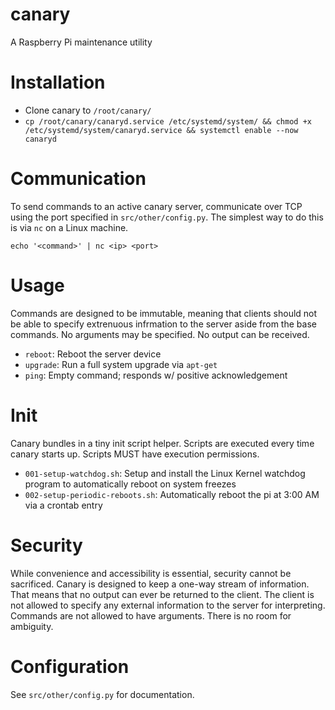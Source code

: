 # canary
A Raspberry Pi maintenance utility

# Installation
- Clone canary to `/root/canary/`
- `cp /root/canary/canaryd.service /etc/systemd/system/ && chmod +x /etc/systemd/system/canaryd.service && systemctl enable --now canaryd`

# Communication
To send commands to an active canary server, communicate over TCP using the port specified in `src/other/config.py`. The simplest way to do this is via `nc` on a Linux machine.

`echo '<command>' | nc <ip> <port>`

# Usage
Commands are designed to be immutable, meaning that clients should not be able to specify extrenuous infrmation to the server aside from the base commands. No arguments may be specified. No output can be received.

- `reboot`: Reboot the server device
- `upgrade`: Run a full system upgrade via `apt-get`
- `ping`: Empty command; responds w/ positive acknowledgement

# Init
Canary bundles in a tiny init script helper. Scripts are executed every time canary starts up. Scripts MUST have execution permissions.

- `001-setup-watchdog.sh`: Setup and install the Linux Kernel watchdog program to automatically reboot on system freezes
- `002-setup-periodic-reboots.sh`: Automatically reboot the pi at 3:00 AM via a crontab entry

# Security
While convenience and accessibility is essential, security cannot be sacrificed. Canary is designed to keep a one-way stream of information. That means that no output can ever be returned to the client. The client is not allowed to specify any external information to the server for interpreting. Commands are not allowed to have arguments. There is no room for ambiguity.

# Configuration
See `src/other/config.py` for documentation.
